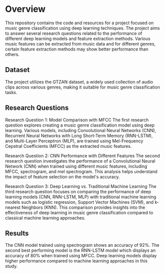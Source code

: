 # Overview
This repository contains the code and resources for a project focused on music genre classification using deep learning techniques. The project aims to answer several research questions related to the performance of different deep learning models and feature extraction methods. Various music features can be extracted from music data and for different genres, certain feature extraction methods may show better performance than others.

## Dataset
The project utilizes the GTZAN dataset, a widely used collection of audio clips across various genres, making it suitable for music genre classification tasks.

## Research Questions

Research Question 1: Model Comparison with MFCC
The first research question explores creating a music genre classification model using deep learning. Various models, including Convolutional Neural Networks (CNN), Recurrent Neural Networks with Long Short-Term Memory (RNN-LSTM), and Multi-Layer Perceptron (MLP), are trained using Mel-Frequency Cepstral Coefficients (MFCC) as the extracted music features.

Research Question 2: CNN Performance with Different Features
The second research question investigates the performance of a Convolutional Neural Network (CNN) when trained using different music features, including MFCC, spectrogram, and mel spectrogram. This analysis helps understand the impact of feature selection on the model's accuracy.

Research Question 3: Deep Learning vs. Traditional Machine Learning
The third research question focuses on comparing the performance of deep learning models (CNN, RNN-LSTM, MLP) with traditional machine learning models such as logistic regression, Support Vector Machines (SVM), and k-nearest Neighbors (KNN). This comparison provides insights into the effectiveness of deep learning in music genre classification compared to classical machine learning approaches.


## Results
The CNN model trained using spectrogram shows an accuracy of 92%. The second best performing model is the RNN-LSTM model which displays an accuracy of 80% when trained using MFCC. Deep learning models display higher performance compared to machine learning approaches in this study.
